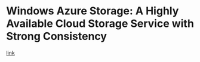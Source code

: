 # Windows Azure Storage: A Highly Available Cloud Storage Service with Strong Consistency
[link](https://www.sigops.org/s/conferences/sosp/2011/current/2011-Cascais/11-calder-online.pdf)

